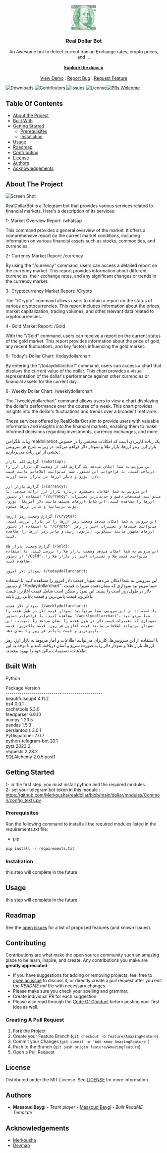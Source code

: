 <br/>
<p align="center">
  <a href="https://github.com/Merkousha/realdollar">
    <img src="logo.jpg" alt="Logo" width="80" height="80">
  </a>

  <h3 align="center">Real Dollar Bot</h3>

  <p align="center">
    An Awesome bot to detect current Iranian Exchange rates, crypto prices, and ...
    <br/>
    <br/>
    <a href="https://github.com/Merkousha/realdollar"><strong>Explore the docs »</strong></a>
    <br/>
    <br/>
    <a href="https://github.com/Merkousha/realdollar">View Demo</a>
    .
    <a href="https://github.com/Merkousha/realdollar/issues">Report Bug</a>
    .
    <a href="https://github.com/Merkousha/realdollar/issues">Request Feature</a>
  </p>
</p>

![Downloads](https://img.shields.io/github/downloads/Merkousha/realdollar/total) ![Contributors](https://img.shields.io/github/contributors/Merkousha/realdollar?color=dark-green) ![Issues](https://img.shields.io/github/issues/Merkousha/realdollar) ![License](https://img.shields.io/github/license/Merkousha/realdollar)[![PRs Welcome](https://img.shields.io/badge/PRs-welcome-brightgreen.svg?style=flat-square)](https://makeapullrequest.com)
 

## Table Of Contents

* [About the Project](#about-the-project)
* [Built With](#built-with)
* [Getting Started](#getting-started)
  * [Prerequisites](#prerequisites)
  * [Installation](#installation)
* [Usage](#usage)
* [Roadmap](#roadmap)
* [Contributing](#contributing)
* [License](#license)
* [Authors](#authors)
* [Acknowledgements](#acknowledgements)

## About The Project

![Screen Shot](images/screenshot.png)

RealDollarBot is a Telegram bot that provides various services related to financial markets. Here's a description of its services:

1- Market Overview Report:
/whatsup

This command provides a general overview of the market. It offers a comprehensive report on the current market conditions, including information on various financial assets such as stocks, commodities, and currencies.

2- Currency Market Report:
/currency

By using the "/currency" command, users can access a detailed report on the currency market. This report provides information about different currencies, their exchange rates, and any significant changes or trends in the currency market.

3- Cryptocurrency Market Report:
/Crypto

The "/Crypto" command allows users to obtain a report on the status of various cryptocurrencies. This report includes information about the prices, market capitalization, trading volumes, and other relevant data related to cryptocurrencies.

4- Gold Market Report:
/Gold

With the "/Gold" command, users can receive a report on the current status of the gold market. This report provides information about the price of gold, any recent fluctuations, and key factors influencing the gold market.

5- Today's Dollar Chart:
/todaydollarchart

By entering the "/todaydollarchart" command, users can access a chart that displays the current value of the dollar. This chart provides a visual representation of the dollar's performance against other currencies or financial assets for the current day.

6- Weekly Dollar Chart:
/weeklydollarchart

The "/weeklydollarchart" command allows users to view a chart displaying the dollar's performance over the course of a week. This chart provides insights into the dollar's fluctuations and trends over a broader timeframe.

These services offered by RealDollarBot aim to provide users with valuable information and insights into the financial markets, enabling them to make informed decisions regarding investments, currency exchanges, and more.


ربات تلگرامی realdollarbot یک ربات کاربردی است که امکانات مختلفی را در خصوص بازار ارز، رمز ارزها، بازار طلا و نمودار دلار فراهم می‌کند. در زیر به شرح هر سرویس بخشی از این ربات می‌پردازیم:

    گزارش کلی بازار (/whatsup):
    این سرویس به شما امکان می‌دهد یک گزارش کلی از وضعیت کل بازار ارز را دریافت کنید. با فراخوانی این دستور، شما می‌توانید اطلاعاتی مانند قیمت دلار، یورو و دیگر ارزها در بازار بدست آورید.

    گزارش بازار ارز (/currency):
    این سرویس به شما اطلاعات دقیقتری درباره بازار ارز ارائه می‌دهد. با استفاده از دستور "/currency"، می‌توانید قیمت‌های دقیق و جدیدترین تغییرات ارزها را مشاهده کنید. این شامل ارزهای مختلف مانند دلار آمریکا، یورو، پوند بریتانیا و سایر ارزها می‌شود.

    گزارش وضعیت رمز ارزها (/Crypto):
    این سرویس به شما امکان می‌دهد وضعیت رمز ارزها را در بازار بررسی کنید. با استفاده از دستور "/Crypto"، می‌توانید قیمت‌ها و تغییرات اخیر در رمز ارزهای مشهور مانند بیتکوین، اتریوم، ریپل و سایر رمز ارزها را مشاهده کنید.

    گزارش وضعیت بازار طلا (/Gold):
    این سرویس به شما امکان می‌دهد وضعیت بازار طلا را بررسی کنید. با استفاده از دستور "/Gold"، می‌توانید قیمت طلا و تغییرات اخیر در بازار طلا را مشاهده کنید.

    نمودار دلار امروز (/todaydollarchart): 
این سرویس به شما امکان می‌دهد نمودار قیمت دلار امروز را مشاهده کنید. با استفاده از دستور "/todaydollarchart"، شما می‌توانید نموداری که نشان‌دهنده تغییرات قیمت دلار در طول روز است را ببینید. این نمودار ممکن است شامل قیمت آغازین، قیمت بالاترین، قیمت پایین‌ترین و قیمت پایانی روز باشد.

    نمودار دلار هفته (/weeklydollarchart):
    با استفاده از این سرویس، شما می‌توانید نمودار قیمت دلار در طول هفته را مشاهده کنید. با فراخوانی دستور "/weeklydollarchart"، شما می‌توانید نموداری که تغییرات قیمت دلار در طول هفته را نشان می‌دهد را ببینید. این نمودار می‌تواند اطلاعاتی مانند قیمت آغازین هر روز، قیمت بالاترین، قیمت پایین‌ترین و قیمت پایانی هر روز را نشان دهد.

با استفاده از این سرویس‌ها، کاربران می‌توانند اطلاعات و آمار مربوط به بازار ارز، رمز ارزها، بازار طلا و نمودار دلار را به صورت سریع و آسان دریافت کنند و با توجه به این اطلاعات، تصمیمات مالی خود را بهبود ببخشند.

## Built With

Python

Package                      Version
<br/>---------------------------- --------------------
<br/>beautifulsoup4               4.11.2
<br/>bs4                          0.0.1
<br/>cachetools                   5.3.0
<br/>feedparser                   6.0.10
<br/>numpy                        1.23.5
<br/>pandas                       1.5.3
<br/>persiantools                 3.0.1
<br/>PyDispatcher                 2.0.7
<br/>python-telegram-bot          20.1
<br/>pytz                         2023.2
<br/>requests                     2.28.2
<br/>SQLAlchemy                   2.0.5.post1


## Getting Started

1- in the first step, you must install python and the required modules. 
<br/>2- set your telegram bot token in this module :
<br/>https://github.com/Merkousha/realdollar/blob/main/dollar/modules/Common/config_texts.py

### Prerequisites

Run the following command to install all the required modules listed in the requirements.txt file:

* pip

```sh
pip install -r requirements.txt
```

### Installation

this step will complete in the future

## Usage

this step will complete in the future

## Roadmap

See the [open issues](https://github.com/Merkousha/realdollar/issues) for a list of proposed features (and known issues).

## Contributing

Contributions are what make the open source community such an amazing place to be learn, inspire, and create. Any contributions you make are **greatly appreciated**.
* If you have suggestions for adding or removing projects, feel free to [open an issue](https://github.com/Merkousha/realdollar/issues/new) to discuss it, or directly create a pull request after you edit the *README.md* file with necessary changes.
* Please make sure you check your spelling and grammar.
* Create individual PR for each suggestion.
* Please also read through the [Code Of Conduct](https://github.com/Merkousha/realdollar/blob/main/CODE_OF_CONDUCT.md) before posting your first idea as well.

### Creating A Pull Request

1. Fork the Project
2. Create your Feature Branch (`git checkout -b feature/AmazingFeature`)
3. Commit your Changes (`git commit -m 'Add some AmazingFeature'`)
4. Push to the Branch (`git push origin feature/AmazingFeature`)
5. Open a Pull Request

## License

Distributed under the MIT License. See [LICENSE](https://github.com/Merkousha/realdollar/blob/main/LICENSE.md) for more information.

## Authors

* **Massoud Beygi** - *Team player* - [Massoud Beygi](https://github.com/Merkousha/) - *Built ReadME Template*

## Acknowledgements

* [Merkousha](https://www.linkedin.com/in/merkousha/)
* [Devmap](https://www.devmap.ir)

